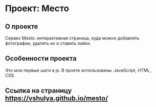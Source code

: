 # Проект: Место


## О проекте
Cервис Mesto: интерактивная страница, куда можно добавлять фотографии, удалять их и ставить лайки.


## Особенности проекта
Это мои первые шаги в js. В проете использованы: JavaScript, HTML, CSS.

## Ссылка на страницу https://vshulya.github.io/mesto/
